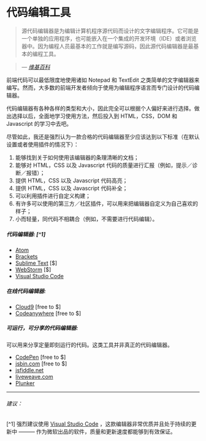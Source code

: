 # 代码编辑工具

> 源代码编辑器是为编辑计算机程序源代码而设计的文字编辑程序。它可能是一个单独的应用程序，也可能嵌入在一个集成的开发环境（IDE）或者浏览器中。因为编程人员最基本的工作就是编写源码，因此源代码编辑器是最基本的编程工具。

><cite>&#8212; [维基百科](https://en.wikipedia.org/wiki/Source_code_editor)</cite>

前端代码可以最低限度地使用诸如 Notepad 和 TextEdit 之类简单的文字编辑器来编写。然而，大多数的前端开发者倾向于使用为编辑程序语言而专门设计的代码编辑器。

代码编辑器有各种各样的类型和大小，因此完全可以根据个人偏好来进行选择。做出选择以后，全面地学习使用方法，然后投入到 HTML，CSS，DOM 和 Javascript 的学习中去吧。

尽管如此，我还是强烈认为一款合格的代码编辑器至少应该达到以下标准（在默认设置或者使用插件的情况下）：

1. 能够找到关于如何使用该编辑器的条理清晰的文档；
2. 能够对 HTML，CSS 以及 Javascript 代码的质量进行汇报（例如，提示／诊断／报错）；
3. 提供 HTML，CSS 以及 Javascript 代码高亮；
4. 提供 HTML，CSS 以及 Javascript 代码补全；
5. 可以利用插件进行自定义构建；
6. 有许多可以使用的第三方／社区插件，可以用来把编辑器自定义为自己喜欢的样子；
7. 小而轻量，同代码不相耦合（例如，不需要进行代码编辑）。

##### 代码编辑器: [^1]

* [Atom](https://atom.io/)
* [Brackets](http://brackets.io/)
* [Sublime Text](http://www.sublimetext.com/) [$]
* [WebStorm](https://www.jetbrains.com/webstorm/whatsnew/) [$]
* [Visual Studio Code](https://code.visualstudio.com/)

##### 在线代码编辑器:

* [Cloud9](https://c9.io) [free to $]
* [Codeanywhere](https://codeanywhere.com) [free to $]

##### 可运行，可分享的代码编辑器:

可以用来分享定量即刻运行的代码。这类工具并非真正的代码编辑器。

* [CodePen](http://codepen.io/) [free to $]
* [jsbin.com](http://jsbin.com/) [free to $]
* [jsfiddle.net](http://jsfiddle.net/)
* [liveweave.com](http://liveweave.com/)
* [Plunker](http://plnkr.co/)

***

###### 建议：

[^1] 强烈建议使用 [Visual Studio Code](https://code.visualstudio.com/) ，这款编辑器非常优质并且处于持续的更新中 ——— 作为微软出品的软件，质量和更新速度都能够到有效保证。
































